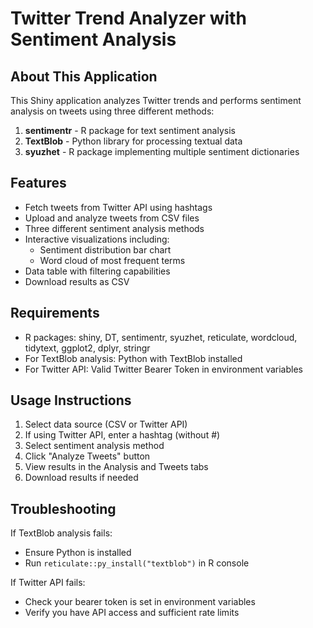 # Twitter Trend Analyzer with Sentiment Analysis

## About This Application

This Shiny application analyzes Twitter trends and performs sentiment analysis on tweets using three different methods:

1. **sentimentr** - R package for text sentiment analysis
2. **TextBlob** - Python library for processing textual data
3. **syuzhet** - R package implementing multiple sentiment dictionaries

## Features

- Fetch tweets from Twitter API using hashtags
- Upload and analyze tweets from CSV files
- Three different sentiment analysis methods
- Interactive visualizations including:
  - Sentiment distribution bar chart
  - Word cloud of most frequent terms
- Data table with filtering capabilities
- Download results as CSV

## Requirements

- R packages: shiny, DT, sentimentr, syuzhet, reticulate, wordcloud, tidytext, ggplot2, dplyr, stringr
- For TextBlob analysis: Python with TextBlob installed
- For Twitter API: Valid Twitter Bearer Token in environment variables

## Usage Instructions

1. Select data source (CSV or Twitter API)
2. If using Twitter API, enter a hashtag (without #)
3. Select sentiment analysis method
4. Click "Analyze Tweets" button
5. View results in the Analysis and Tweets tabs
6. Download results if needed

## Troubleshooting

If TextBlob analysis fails:
- Ensure Python is installed
- Run `reticulate::py_install("textblob")` in R console

If Twitter API fails:
- Check your bearer token is set in environment variables
- Verify you have API access and sufficient rate limits